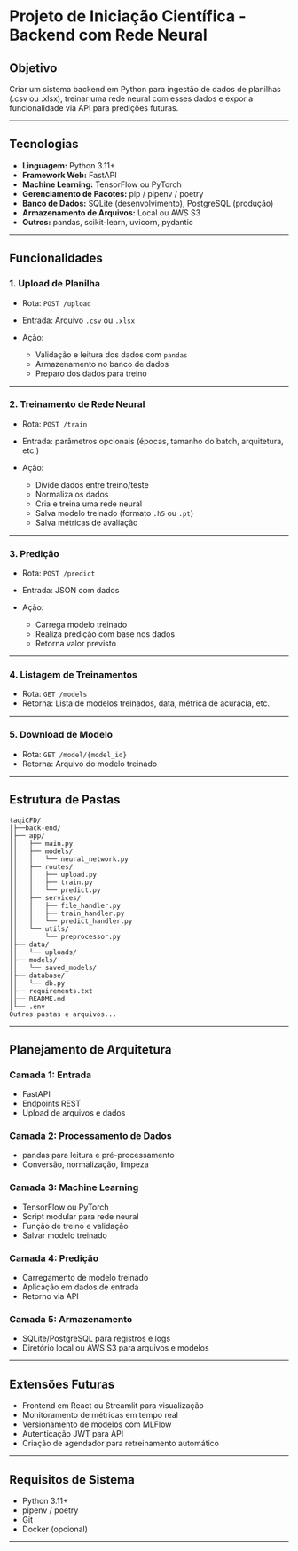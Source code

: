 # Projeto de Iniciação Científica - Backend com Rede Neural

## Objetivo

Criar um sistema backend em Python para ingestão de dados de planilhas (.csv ou .xlsx), treinar uma rede neural com esses dados e expor a funcionalidade via API para predições futuras.

---

## Tecnologias

* **Linguagem:** Python 3.11+
* **Framework Web:** FastAPI
* **Machine Learning:** TensorFlow ou PyTorch
* **Gerenciamento de Pacotes:** pip / pipenv / poetry
* **Banco de Dados:** SQLite (desenvolvimento), PostgreSQL (produção)
* **Armazenamento de Arquivos:** Local ou AWS S3
* **Outros:** pandas, scikit-learn, uvicorn, pydantic

---

## Funcionalidades

### 1. Upload de Planilha

* Rota: `POST /upload`
* Entrada: Arquivo `.csv` ou `.xlsx`
* Ação:

  * Validação e leitura dos dados com `pandas`
  * Armazenamento no banco de dados
  * Preparo dos dados para treino

---

### 2. Treinamento de Rede Neural

* Rota: `POST /train`
* Entrada: parâmetros opcionais (épocas, tamanho do batch, arquitetura, etc.)
* Ação:

  * Divide dados entre treino/teste
  * Normaliza os dados
  * Cria e treina uma rede neural
  * Salva modelo treinado (formato `.h5` ou `.pt`)
  * Salva métricas de avaliação

---

### 3. Predição

* Rota: `POST /predict`
* Entrada: JSON com dados
* Ação:

  * Carrega modelo treinado
  * Realiza predição com base nos dados
  * Retorna valor previsto

---

### 4. Listagem de Treinamentos

* Rota: `GET /models`
* Retorna: Lista de modelos treinados, data, métrica de acurácia, etc.

---

### 5. Download de Modelo

* Rota: `GET /model/{model_id}`
* Retorna: Arquivo do modelo treinado

---

## Estrutura de Pastas

```
taqiCFD/
│├──back-end/
│├── app/
││   ├── main.py
││   ├── models/
││   │   └── neural_network.py
││   ├── routes/
││   │   ├── upload.py
││   │   ├── train.py
││   │   └── predict.py
││   ├── services/
││   │   ├── file_handler.py
││   │   ├── train_handler.py
││   │   └── predict_handler.py
││   └── utils/
││       └── preprocessor.py
│├── data/
││   └── uploads/
│├── models/
││   └── saved_models/
│├── database/
││   └── db.py
│├── requirements.txt
│├── README.md
│└── .env
Outros pastas e arquivos...
```

---

## Planejamento de Arquitetura

### Camada 1: Entrada

* FastAPI
* Endpoints REST
* Upload de arquivos e dados

### Camada 2: Processamento de Dados

* pandas para leitura e pré-processamento
* Conversão, normalização, limpeza

### Camada 3: Machine Learning

* TensorFlow ou PyTorch
* Script modular para rede neural
* Função de treino e validação
* Salvar modelo treinado

### Camada 4: Predição

* Carregamento de modelo treinado
* Aplicação em dados de entrada
* Retorno via API

### Camada 5: Armazenamento

* SQLite/PostgreSQL para registros e logs
* Diretório local ou AWS S3 para arquivos e modelos

---

## Extensões Futuras

* Frontend em React ou Streamlit para visualização
* Monitoramento de métricas em tempo real
* Versionamento de modelos com MLFlow
* Autenticação JWT para API
* Criação de agendador para retreinamento automático

---

## Requisitos de Sistema

* Python 3.11+
* pipenv / poetry
* Git
* Docker (opcional)

---

